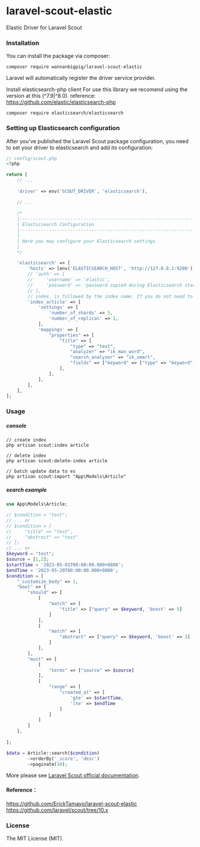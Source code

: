 # laravel-scout-elastic
Elastic Driver for Laravel Scout

### Installation
You can install the package via composer:

`composer require wannanbigpig/laravel-scout-elastic`

Laravel will automatically register the driver service provider.

Install elasticsearch-php client
For use this library we recomend using the version at this (^7.9|^8.0). reference: https://github.com/elastic/elasticsearch-php

`composer require elasticsearch/elasticsearch`

### Setting up Elasticsearch configuration
After you've published the Laravel Scout package configuration, you need to set your driver to elasticsearch and add its configuration:
```php
// config/scout.php
<?php

return [
    // ...
    
    'driver' => env('SCOUT_DRIVER', 'elasticsearch'),
    
    // ...
    
    /*
    |--------------------------------------------------------------------------
    | Elasticsearch Configuration
    |--------------------------------------------------------------------------
    |
    | Here you may configure your Elasticsearch settings.
    |
    */

    'elasticsearch' => [
        'hosts' => [env('ELASTICSEARCH_HOST', 'http://127.0.0.1:9200')],
        // 'auth' => [
        //     'username' => 'elastic',
        //     'password' => 'password copied during Elasticsearch start',
        // ],
        // index_ is followed by the index name. If you do not need to customize the index analyzer, skip the following Settings
        'index_article' => [
            'settings' => [
                'number_of_shards' => 5,
                'number_of_replicas' => 1,
            ],
            'mappings' => [
                "properties" => [
                    "title" => [
                        "type" => "text",
                        "analyzer" => "ik_max_word",
                        "search_analyzer" => "ik_smart",
                        "fields" => ["keyword" => ["type" => "keyword", "ignore_above" => 256]],
                    ],
                ],
            ],
        ],
    ],
];
```
### Usage
##### console
```shell
// create index
php artisan scout:index article

// delete index
php artisan scout:delete-index article

// batch update data to es
php artisan scout:import "App\Models\Article"

```
##### search example
```php
use App\Models\Article;

// $condition = "test";
// ... or
// $condition = [
//     "title" => "test",
//     "abstract" => "test"
// ];
// ... or
$keyword = "test";
$source = [1,2];
$startTime = '2023-05-01T00:00:00.000+0800';
$endTime = '2023-05-20T00:00:00.000+0800';
$condition = [
    "_customize_body" => 1,
    "bool" => [
        "should" => [
            [
                "match" => [
                    "title" => ["query" => $keyword, 'boost' => 5]
                ]
            ],
            [
                "match" => [
                    "abstract" => ["query" => $keyword, 'boost' => 3]
                ]
            ],
        ],
        "must" => [
            [
                "terms" => ["source" => $source]
            ],
            [
                "range" => [
                    "created_at" => [
                        'gte' => $startTime,
                        'lte' => $endTime
                    ]
                ]
            ]
        ]
    ],
     
];

$data = Article::search($condition)
        ->orderBy('_score', 'desc')
        ->paginate(10);
```
More please see [Laravel Scout official documentation](https://laravel.com/docs/10.x/scout).

#### Reference：
https://github.com/ErickTamayo/laravel-scout-elastic
https://github.com/laravel/scout/tree/10.x

### License
The MIT License (MIT).